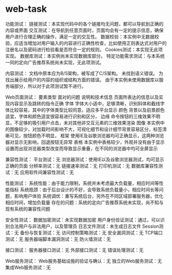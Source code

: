 web-task
========
功能测试：
  链接测试：本实现代码中的各个链接均无问题，都可以导航到正确的内容或界面
	交互测试：在导航到任意页面时，页面均会有一定的提示信息，确保用户进行合理正确的操作，满足一定的交互性。
	数据校验：本实例中无数据校验，应适当增加对用户输入的内容进行正确性检查，比如使用正则表达式对用户的注册名以及密码进行检验看是否符合一定的规则。
	Cookies测试：本实现无此项实现。
	数据库测试：本实例尚未实现数据库部分。
	特定功能需求测试：与本系统一同的定向广告推荐系统尚未实现，无此项测试。
	

内容测试：
	文档中原本应为B/S架构，被写成了C/S架构。
	未找到语义错误。
	为找出展示给用户的内容的组织或结构方面的错误。
	由于本实例未使用数据库以服务端部分，所以对于此项测试暂不进行。

Web页面测试：
要素类型	面对的问题
说明和技术信息	页面所表达的信息以及实现内容显示及跳转的指令正确
字体	字体大小适中，足够清晰，识别斜体和截线字体比较容易，其中的字体类型比较同意，适应多平台显示
颜色	背景以及前景颜色适宜，字体和颜色适宜很容易进行识别和区分，
边缘	命令按钮的三维效果不明显，不足够的吸引用户点击，未对其他非交互元素的三维效果渲染
图像	本实例中的图像较少，对加载时间影响不大，可视化细节和设计细节背景容易区分，标签清晰可见，按钮颜色不明显，
框架	使用IE及谷歌浏览器均可正确显示，这两种浏览器对显示无影响，回退按钮无异常
表格	本实例中表格较少，外观并没有由于显示设置而出现浏览器类型改变而导致显示重叠，在不同的浏览器中均可全屏显示


兼容性测试：
	平台测试：无
	浏览器测试：使用IE以及谷歌浏览器测试，均可显示正确的页面
	分辨率测试：无
	链接速率测试：无
	打印机测试：无
	数据库兼容性测试：无
	应用软件间兼容性测试：无

性能测试：
	系统性能：由于能力限制，系统并未考虑最大负载量，相应时间等性能指标
	系统瓶颈：由于后台设计的不好，会导致系统负载量小，相应时间长等问题，影响用户体验
	系统调优：重写系统后台，另外在不同区域部署服务器，优化相应时间，增加负载量
	存在的问题：系统的定向广告推荐系统未实现，尚不知与现有系统的兼容性问题

安全性测试：
	数据加密测试：未实现数据加密
	用户身份验证测试：通过，可以识别合法用户与非法用户，以及管理员
	日志文件测试：未生成日志文件
	Session测试：无
	备份与恢复测试：无
	访问控制策略测试：无
	安全漏洞测试：无
	TCP端口测试：无
	服务器端脚本漏洞测试：无
	防火墙测试：无

接口测试：
	服务器接口测试：无
	外部接口测试：无
	错误处理测试：无

Web服务测试：
	Web服务基础设施的验证与确认：无
	独立的Web服务测试：无
	集成Web服务测试：无
